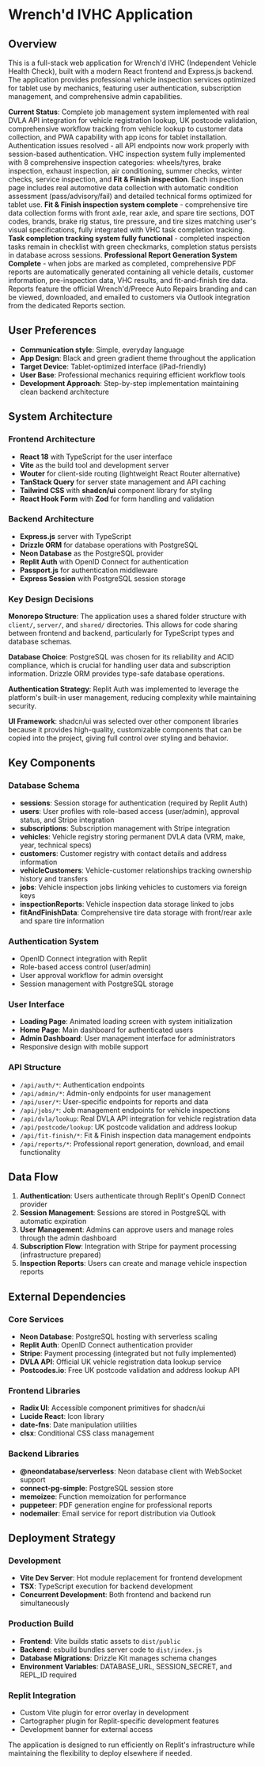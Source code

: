 # Wrench'd IVHC Application

## Overview

This is a full-stack web application for Wrench'd IVHC (Independent Vehicle Health Check), built with a modern React frontend and Express.js backend. The application provides professional vehicle inspection services optimized for tablet use by mechanics, featuring user authentication, subscription management, and comprehensive admin capabilities.

**Current Status**: Complete job management system implemented with real DVLA API integration for vehicle registration lookup, UK postcode validation, comprehensive workflow tracking from vehicle lookup to customer data collection, and PWA capability with app icons for tablet installation. Authentication issues resolved - all API endpoints now work properly with session-based authentication. VHC inspection system fully implemented with 8 comprehensive inspection categories: wheels/tyres, brake inspection, exhaust inspection, air conditioning, summer checks, winter checks, service inspection, and **Fit & Finish inspection**. Each inspection page includes real automotive data collection with automatic condition assessment (pass/advisory/fail) and detailed technical forms optimized for tablet use. **Fit & Finish inspection system complete** - comprehensive tire data collection forms with front axle, rear axle, and spare tire sections, DOT codes, brands, brake rig status, tire pressure, and tire sizes matching user's visual specifications, fully integrated with VHC task completion tracking. **Task completion tracking system fully functional** - completed inspection tasks remain in checklist with green checkmarks, completion status persists in database across sessions. **Professional Report Generation System Complete** - when jobs are marked as completed, comprehensive PDF reports are automatically generated containing all vehicle details, customer information, pre-inspection data, VHC results, and fit-and-finish tire data. Reports feature the official Wrench'd/Preece Auto Repairs branding and can be viewed, downloaded, and emailed to customers via Outlook integration from the dedicated Reports section.

## User Preferences

- **Communication style**: Simple, everyday language
- **App Design**: Black and green gradient theme throughout the application
- **Target Device**: Tablet-optimized interface (iPad-friendly)
- **User Base**: Professional mechanics requiring efficient workflow tools
- **Development Approach**: Step-by-step implementation maintaining clean backend architecture

## System Architecture

### Frontend Architecture
- **React 18** with TypeScript for the user interface
- **Vite** as the build tool and development server
- **Wouter** for client-side routing (lightweight React Router alternative)
- **TanStack Query** for server state management and API caching
- **Tailwind CSS** with **shadcn/ui** component library for styling
- **React Hook Form** with **Zod** for form handling and validation

### Backend Architecture
- **Express.js** server with TypeScript
- **Drizzle ORM** for database operations with PostgreSQL
- **Neon Database** as the PostgreSQL provider
- **Replit Auth** with OpenID Connect for authentication
- **Passport.js** for authentication middleware
- **Express Session** with PostgreSQL session storage

### Key Design Decisions

**Monorepo Structure**: The application uses a shared folder structure with `client/`, `server/`, and `shared/` directories. This allows for code sharing between frontend and backend, particularly for TypeScript types and database schemas.

**Database Choice**: PostgreSQL was chosen for its reliability and ACID compliance, which is crucial for handling user data and subscription information. Drizzle ORM provides type-safe database operations.

**Authentication Strategy**: Replit Auth was implemented to leverage the platform's built-in user management, reducing complexity while maintaining security.

**UI Framework**: shadcn/ui was selected over other component libraries because it provides high-quality, customizable components that can be copied into the project, giving full control over styling and behavior.

## Key Components

### Database Schema
- **sessions**: Session storage for authentication (required by Replit Auth)
- **users**: User profiles with role-based access (user/admin), approval status, and Stripe integration
- **subscriptions**: Subscription management with Stripe integration
- **vehicles**: Vehicle registry storing permanent DVLA data (VRM, make, year, technical specs)
- **customers**: Customer registry with contact details and address information
- **vehicleCustomers**: Vehicle-customer relationships tracking ownership history and transfers
- **jobs**: Vehicle inspection jobs linking vehicles to customers via foreign keys
- **inspectionReports**: Vehicle inspection data storage linked to jobs
- **fitAndFinishData**: Comprehensive tire data storage with front/rear axle and spare tire information

### Authentication System
- OpenID Connect integration with Replit
- Role-based access control (user/admin)
- User approval workflow for admin oversight
- Session management with PostgreSQL storage

### User Interface
- **Loading Page**: Animated loading screen with system initialization
- **Home Page**: Main dashboard for authenticated users
- **Admin Dashboard**: User management interface for administrators
- Responsive design with mobile support

### API Structure
- `/api/auth/*`: Authentication endpoints
- `/api/admin/*`: Admin-only endpoints for user management
- `/api/user/*`: User-specific endpoints for reports and data
- `/api/jobs/*`: Job management endpoints for vehicle inspections
- `/api/dvla/lookup`: Real DVLA API integration for vehicle registration data
- `/api/postcode/lookup`: UK postcode validation and address lookup
- `/api/fit-finish/*`: Fit & Finish inspection data management endpoints
- `/api/reports/*`: Professional report generation, download, and email functionality

## Data Flow

1. **Authentication**: Users authenticate through Replit's OpenID Connect provider
2. **Session Management**: Sessions are stored in PostgreSQL with automatic expiration
3. **User Management**: Admins can approve users and manage roles through the admin dashboard
4. **Subscription Flow**: Integration with Stripe for payment processing (infrastructure prepared)
5. **Inspection Reports**: Users can create and manage vehicle inspection reports

## External Dependencies

### Core Services
- **Neon Database**: PostgreSQL hosting with serverless scaling
- **Replit Auth**: OpenID Connect authentication provider
- **Stripe**: Payment processing (integrated but not fully implemented)
- **DVLA API**: Official UK vehicle registration data lookup service
- **Postcodes.io**: Free UK postcode validation and address lookup API

### Frontend Libraries
- **Radix UI**: Accessible component primitives for shadcn/ui
- **Lucide React**: Icon library
- **date-fns**: Date manipulation utilities
- **clsx**: Conditional CSS class management

### Backend Libraries
- **@neondatabase/serverless**: Neon database client with WebSocket support
- **connect-pg-simple**: PostgreSQL session store
- **memoizee**: Function memoization for performance
- **puppeteer**: PDF generation engine for professional reports
- **nodemailer**: Email service for report distribution via Outlook

## Deployment Strategy

### Development
- **Vite Dev Server**: Hot module replacement for frontend development
- **TSX**: TypeScript execution for backend development
- **Concurrent Development**: Both frontend and backend run simultaneously

### Production Build
- **Frontend**: Vite builds static assets to `dist/public`
- **Backend**: esbuild bundles server code to `dist/index.js`
- **Database Migrations**: Drizzle Kit manages schema changes
- **Environment Variables**: DATABASE_URL, SESSION_SECRET, and REPL_ID required

### Replit Integration
- Custom Vite plugin for error overlay in development
- Cartographer plugin for Replit-specific development features
- Development banner for external access

The application is designed to run efficiently on Replit's infrastructure while maintaining the flexibility to deploy elsewhere if needed.
